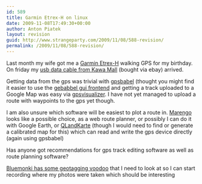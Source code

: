 ```yaml
---
id: 589
title: Garmin Etrex-H on linux
date: 2009-11-08T17:49:30+00:00
author: Anton Piatek
layout: revision
guid: http://www.strangeparty.com/2009/11/08/588-revision/
permalink: /2009/11/08/588-revision/
---
```

Last month my wife got me a [Garmin Etrex-H](http://www.garmin.com/products/etrexH/) walking GPS for my birthday. On friday my [usb data cable from Kawa Mall](http://www.kawamall.com/cat_for_etrex.cfm) (bought via ebay) arrived.

Getting data from the gps was trivial with [gpsbabel](http://www.gpsbabel.org) (thought you might find it easier to use the [gebabbel gui frontend](http://gebabbel.sourceforge.net/) and getting a track uploaded to a Google Map was easy via [gpsvisualizer](http://www.gpsvisualizer.com). I have not yet managed to upload a route with waypoints to the gps yet though.

I am also unsure which software will be easiest to plot a route in. [Marengo](http://www.marengo-ltd.com/map/) looks like a possible choice, as a web route planner, or possibly I can do it with Google Earth, or [QLandKarte](http://qlandkarte.sourceforge.net/) (though I would need to find or generate a calibrated map for this) which can read and write the gps device directly (again using gpsbabel)

Has anyone got recommendations for gps track editing software as well as route planning software?

[Bluemonki has some geotagging voodoo](http://blog.bluemonki.net/2008/07/16/how-to-automaticallyautomagically-geotag-your-photos-using-open-source-stuffs/) that I need to look at so I can start recording where my photos were taken which should be interesting